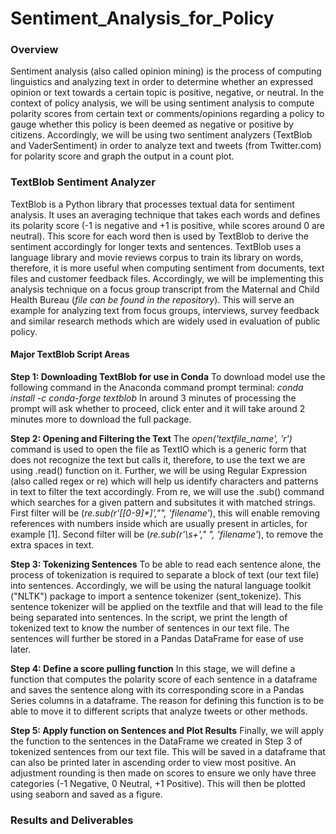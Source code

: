 # Sentiment_Analysis_for_Policy

### Overview
Sentiment analysis (also called opinion mining) is the process of computing linguistics and analyzing text in order to determine whether an expressed opinion or text towards a certain topic is positive, negative, or neutral.
In the context of policy analysis, we will be using sentiment analysis to compute polarity scores from certain text or comments/opinions regarding a policy to gauge whether this policy is been deemed as negative or positive by citizens. Accordingly, we will be using two sentiment analyzers (TextBlob and VaderSentiment) in order to analyze text and tweets (from Twitter.com) for polarity score and graph the output in a count plot. 

### TextBlob Sentiment Analyzer 
TextBlob is a Python library that processes textual data for sentiment analysis. It uses an averaging technique that takes each words and defines its polarity score (-1 is negative and +1 is positive, while scores around 0 are neutral). This score for each word then is used by TextBlob to derive the sentiment accordingly for longer texts and sentences. TextBlob uses a language library and movie reviews corpus to train its library on words, therefore, it is more useful when computing sentiment from documents, text files and customer feedback files. 
Accordingly, we will be implementing this analysis technique on a focus group transcript from the  Maternal and Child Health Bureau (*file can be found in the repository*). This will serve an example for analyzing text from focus groups, interviews, survey feedback and similar research methods which are widely used in evaluation of public policy. 

#### Major TextBlob Script Areas
__Step 1: Downloading TextBlob for use in Conda__
To download model use the following command in the Anaconda command prompt terminal:
_conda install -c conda-forge textblob_
In around 3 minutes of processing the prompt will ask whether to proceed, click enter and it will take around 2 minutes more to download the full package. 

__Step 2: Opening and Filtering the Text__
The _open('textfile_name', 'r')_ command is used to open the file as TextIO which is a generic form that does not recognize the text but calls it, therefore, to use the text we are using .read() function on it. Further, we will be using Regular Expression (also called regex or re) which will help us identify characters and patterns in text to filter the text accordingly. From re, we will use the .sub() command which searches for a given pattern and subsitutes it with matched strings. First filter will be (_re.sub(r'\[[0-9]*\]',"", 'filename'_), this will enable removing references with numbers inside which are usually present in articles, for example [1]. Second filter will be (_re.sub(r'\s+'," ", 'filename'_), to remove the extra spaces in text. 

__Step 3: Tokenizing Sentences__
To be able to read each sentence alone, the process of tokenization is required to separate a block of text (our text file) into sentences. Accordingly, we will be using the natural language toolkit ("NLTK") package to import a sentence tokenizer (sent_tokenize). This sentence tokenizer will be applied on the textfile and that will lead to the file being separated into sentences. In the script, we print the length of tokenized text to know the number of sentences in our text file. The sentences will further be stored in a Pandas DataFrame for ease of use later.

__Step 4: Define a score pulling function__
In this stage, we will define a function that computes the polarity score of each sentence in a dataframe and saves the sentence along with its corresponding score in a Pandas Series columns in a dataframe. The reason for defining this function is to be able to move it to different scripts that analyze tweets or other methods. 

__Step 5: Apply function on Sentences and Plot Results__
Finally, we will apply the function to the sentences in the DataFrame we created in Step 3 of tokenized sentences from our text file. This will be saved in a dataframe that can also be printed later in ascending order to view most positive. An adjustment rounding is then made on scores to ensure we only have three categories (-1 Negative, 0 Neutral, +1 Positive). This will then be plotted using seaborn and saved as a figure. 


### Results and Deliverables

